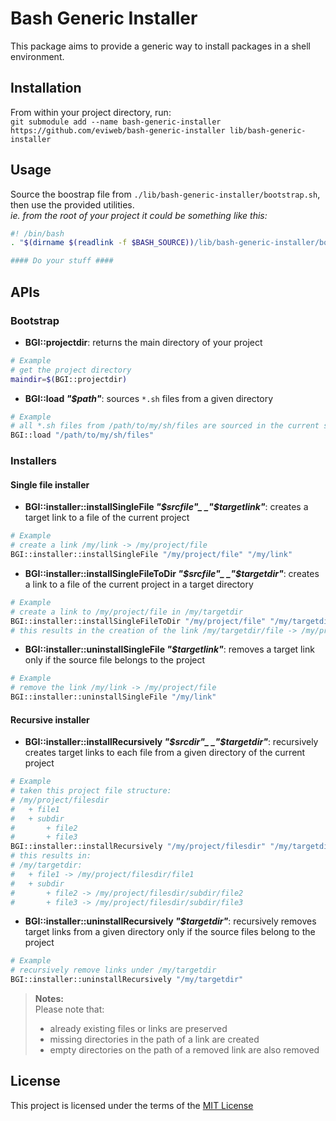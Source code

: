 Bash Generic Installer
======================
This package aims to provide a generic way to install packages in a shell environment.    

Installation
------------
From within your project directory, run:    
`git submodule add --name bash-generic-installer https://github.com/eviweb/bash-generic-installer lib/bash-generic-installer`    

Usage
-----
Source the boostrap file from `./lib/bash-generic-installer/bootstrap.sh`, then use the provided utilities.    
_ie. from the root of your project it could be something like this:_    
```bash
#! /bin/bash
. "$(dirname $(readlink -f $BASH_SOURCE))/lib/bash-generic-installer/bootstrap.sh"

#### Do your stuff ####
```

APIs
----
### Bootstrap
* **BGI::projectdir**: returns the main directory of your project
```bash
# Example
# get the project directory
maindir=$(BGI::projectdir)
```
* **BGI::load _"$path"_**: sources `*.sh` files from a given directory
```bash
# Example
# all *.sh files from /path/to/my/sh/files are sourced in the current script
BGI::load "/path/to/my/sh/files"
```

### Installers
#### Single file installer
* **BGI::installer::installSingleFile _"$srcfile"_ _"$targetlink"_**: creates a target link to a file of the current project
```bash
# Example
# create a link /my/link -> /my/project/file
BGI::installer::installSingleFile "/my/project/file" "/my/link"
```
* **BGI::installer::installSingleFileToDir _"$srcfile"_ _"$targetdir"_**: creates a link to a file of the current project in a target directory
```bash
# Example
# create a link to /my/project/file in /my/targetdir
BGI::installer::installSingleFileToDir "/my/project/file" "/my/targetdir"
# this results in the creation of the link /my/targetdir/file -> /my/project/file
```
* **BGI::installer::uninstallSingleFile _"$targetlink"_**: removes a target link only if the source file belongs to the project
```bash
# Example
# remove the link /my/link -> /my/project/file
BGI::installer::uninstallSingleFile "/my/link"
```

#### Recursive installer
* **BGI::installer::installRecursively _"$srcdir"_ _"$targetdir"_**: recursively creates target links to each file from a given directory of the current project
```bash
# Example
# taken this project file structure:
# /my/project/filesdir
#   + file1
#   + subdir
#       + file2
#       + file3
BGI::installer::installRecursively "/my/project/filesdir" "/my/targetdir"
# this results in:
# /my/targetdir:
#   + file1 -> /my/project/filesdir/file1
#   + subdir
#       + file2 -> /my/project/filesdir/subdir/file2
#       + file3 -> /my/project/filesdir/subdir/file3
```
* **BGI::installer::uninstallRecursively _"$targetdir"_**: recursively removes target links from a given directory only if the source files belong to the project
```bash
# Example
# recursively remove links under /my/targetdir
BGI::installer::uninstallRecursively "/my/targetdir"
```

>**Notes:**    
>Please note that:
>* already existing files or links are preserved
>* missing directories in the path of a link are created
>* empty directories on the path of a removed link are also removed

License
-------
This project is licensed under the terms of the [MIT License](/LICENSE)
